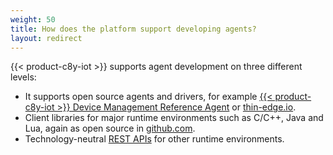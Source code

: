 ```yaml
---
weight: 50
title: How does the platform support developing agents?
layout: redirect
---
```



{{< product-c8y-iot >}} supports agent development on three different levels:

* It supports open source agents and drivers, for example [{{< product-c8y-iot >}} Device Management Reference Agent](https://github.com/SoftwareAG/cumulocity-devicemanagement-agent) or [thin-edge.io](https://thin-edge.github.io/thin-edge.io/).
* Client libraries for major runtime environments such as C/C++, Java and Lua, again as open source in [github.com](https://github.com/SoftwareAG).
* Technology-neutral [REST APIs](/device-integration/rest#device-integration) for other runtime environments.
